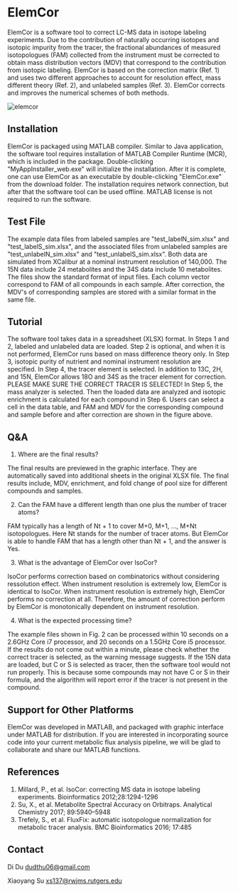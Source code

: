 # ElemCor

ElemCor is a software tool to correct LC-MS data in isotope labeling experiments. Due to the contribution of naturally occurring isotopes and isotopic impurity from the tracer, the fractional abundances of measured isotopologues (FAM) collected from the instrument must be corrected to obtain mass distribution vectors (MDV) that correspond to the contribution from isotopic labeling. ElemCor is based on the correction matrix (Ref. 1) and uses two different approaches to account for resolution effect, mass different theory (Ref. 2), and unlabeled samples (Ref. 3). ElemCor corrects and improves the numerical schemes of both methods. 

![elemcor](https://user-images.githubusercontent.com/15344717/40388920-80e588d4-5dd6-11e8-81c6-66c2c119afbb.jpg)


## Installation

ElemCor is packaged using MATLAB compiler. Similar to Java application, the software tool requires installation of MATLAB Compiler Runtime (MCR), which is included in the package. Double-clicking "MyAppInstaller_web.exe" will initialize the installation. After it is complete, one can use ElemCor as an executable by double-clicking "ElemCor.exe" from the download folder. The installation requires network connection, but after that the software tool can be used offline. MATLAB license is not required to run the software.

## Test File

The example data files from labeled samples are "test_labelN_sim.xlsx" and "test_labelS_sim.xlsx", and the associated files from unlabeled samples are "test_unlabelN_sim.xlsx" and "test_unlabelS_sim.xlsx". Both data are simulated from XCalibur at a nominal instrument resolution of 140,000. The 15N data include 24 metabolites and the 34S data include 10 metabolites. The files show the standard format of input files. Each column vector correspond to FAM of all compounds in each sample. After correction, the MDV's of corresponding samples are stored with a similar format in the same file. 

## Tutorial

The software tool takes data in a spreadsheet (XLSX) format. In Steps 1 and 2, labeled and unlabeled data are loaded. Step 2 is optional, and when it is not performed, ElemCor runs based on mass difference theory only. In Step 3, isotopic purity of nutrient and nominal instrument resolution are specified. In Step 4, the tracer element is selected. In addition to 13C, 2H, and 15N, ElemCor allows 18O and 34S as the tracer element for correction. PLEASE MAKE SURE THE CORRECT TRACER IS SELECTED! In Step 5, the mass analyzer is selected. Then the loaded data are analyzed and isotopic enrichment is calculated for each compound in Step 6. Users can select a cell in the data table, and FAM and MDV for the corresponding compound and sample before and after correction are shown in the figure above.

## Q&A

1. Where are the final results?

The final results are previewed in the graphic interface. They are automatically saved into additional sheets in the original XLSX file. The final results include, MDV, enrichment, and fold change of pool size for different compounds and samples.  

2. Can the FAM have a different length than one plus the number of tracer atoms?

FAM typically has a length of Nt + 1 to cover M+0, M+1, ..., M+Nt isotopologues. Here Nt stands for the number of tracer atoms. But ElemCor is able to handle FAM that has a length other than Nt + 1, and the answer is Yes. 

3. What is the advantage of ElemCor over IsoCor?

IsoCor performs correction based on combinatorics without considering ressolution effect. When instrument resolution is extremely low, ElemCor is identical to IsoCor. When instrument resolution is extremely high, ElemCor performs no correction at all. Therefore, the amount of correction perform by ElemCor is monotonically dependent on instrument resolution. 

4. What is the expected processing time?

The example files shown in Fig. 2 can be processed within 10 seconds on a 2.6GHz Core i7 processor, and 20 seconds on a 1.5GHz Core i5 processor. If the results do not come out within a minute, please check whether the correct tracer is selected, as the warning message suggests. If the 15N data are loaded, but C or S is selected as tracer, then the software tool would not run properly. This is because some compounds may not have C or S in their formula, and the algorithm will report error if the tracer is not present in the compound.


## Support for Other Platforms

ElemCor was developed in MATLAB, and packaged with graphic interface under MATLAB for distribution. If you are interested in incorporating source code into your current metabolic flux analysis pipeline, we will be glad to collaborate and share our MATLAB functions. 

## References
1. Millard, P., et al. IsoCor: correcting MS data in isotope labeling experiments. Bioinformatics 2012;28:1294-1296
2. Su, X., et al. Metabolite Spectral Accuracy on Orbitraps. Analytical Chemistry 2017; 89:5940–5948
3. Trefely, S., et al. FluxFix: automatic isotopologue normalization for metabolic tracer analysis. BMC Bioinformatics 2016; 17:485

## Contact
Di Du
dudthu06@gmail.com

Xiaoyang Su
xs137@rwjms.rutgers.edu
